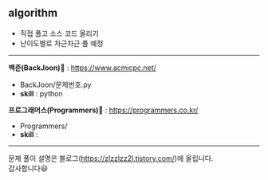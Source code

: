 ## algorithm

- 직접 풀고 소스 코드 올리기
- 난이도별로 차근차근 풀 예정

---

**백준(BackJoon)📁** : https://www.acmicpc.net/
<br>

- BackJoon/문제번호.py
- **skill** : python
  <br>

**프로그래머스(Programmers)📁** : https://programmers.co.kr/
<br>

- Programmers/
- **skill** :
  <br>

---

문제 풀이 설명은 블로그(https://zlzzlzz2l.tistory.com/)에 올립니다.
<br>
감사합니다😃
